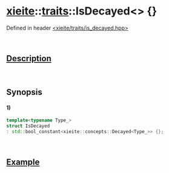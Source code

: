 # [xieite](../../xieite.md)\:\:[traits](../../traits.md)\:\:IsDecayed\<\> \{\}
Defined in header [<xieite/traits/is_decayed.hpp>](../../../include/xieite/traits/is_decayed.hpp)

&nbsp;

## [Description](../concepts/decayed.md#Description)

&nbsp;

## Synopsis
#### 1)
```cpp
template<typename Type_>
struct IsDecayed
: std::bool_constant<xieite::concepts::Decayed<Type_>> {};
```

&nbsp;

## [Example](../concepts/decayed.md#Example)

